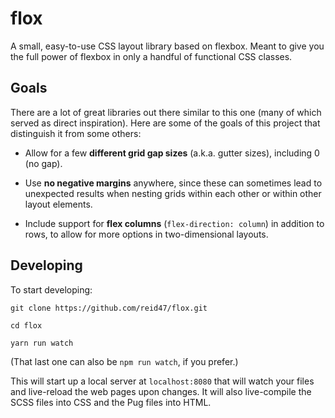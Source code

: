 # flox

A small, easy-to-use CSS layout library based on flexbox. Meant to give you the full power of flexbox in only a handful of functional CSS classes.

## Goals

There are a lot of great libraries out there similar to this one (many of which served as direct inspiration). Here are some of the goals of this project that distinguish it from some others:

- Allow for a few **different grid gap sizes** (a.k.a. gutter sizes), including 0 (no gap).

- Use **no negative margins** anywhere, since these can sometimes lead to unexpected results when nesting grids within each other or within other layout elements.

- Include support for **flex columns** (`flex-direction: column`) in addition to rows, to allow for more options in two-dimensional layouts.

## Developing

To start developing:

```
git clone https://github.com/reid47/flox.git

cd flox

yarn run watch
```

(That last one can also be `npm run watch`, if you prefer.)

This will start up a local server at `localhost:8080` that will watch
your files and live-reload the web pages upon changes. It will also
live-compile the SCSS files into CSS and the Pug files into HTML.

